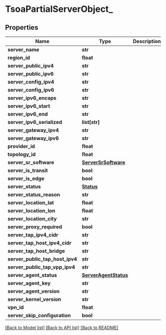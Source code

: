 # TsoaPartialServerObject_

## Properties
Name | Type | Description | Notes
------------ | ------------- | ------------- | -------------
**server_name** | **str** |  | [optional] 
**region_id** | **float** |  | [optional] 
**server_public_ipv4** | **str** |  | [optional] 
**server_public_ipv6** | **str** |  | [optional] 
**server_config_ipv4** | **str** |  | [optional] 
**server_config_ipv6** | **str** |  | [optional] 
**server_ipv6_encaps** | **str** |  | [optional] 
**server_ipv6_start** | **str** |  | [optional] 
**server_ipv6_end** | **str** |  | [optional] 
**server_ipv6_serialized** | **list[str]** |  | [optional] 
**server_gateway_ipv4** | **str** |  | [optional] 
**server_gateway_ipv6** | **str** |  | [optional] 
**provider_id** | **float** |  | [optional] 
**topology_id** | **float** |  | [optional] 
**server_sr_software** | [**ServerSrSoftware**](ServerSrSoftware.md) |  | [optional] 
**server_is_transit** | **bool** |  | [optional] 
**server_is_edge** | **bool** |  | [optional] 
**server_status** | [**Status**](Status.md) |  | [optional] 
**server_status_reason** | **str** |  | [optional] 
**server_location_lat** | **float** |  | [optional] 
**server_location_lon** | **float** |  | [optional] 
**server_location_city** | **str** |  | [optional] 
**server_proxy_required** | **bool** |  | [optional] 
**server_tap_ipv4_cidr** | **str** |  | [optional] 
**server_tap_host_ipv4_cidr** | **str** |  | [optional] 
**server_tap_host_bridge** | **str** |  | [optional] 
**server_public_tap_host_ipv4** | **str** |  | [optional] 
**server_public_tap_vpp_ipv4** | **str** |  | [optional] 
**server_agent_status** | [**ServerAgentStatus**](ServerAgentStatus.md) |  | [optional] 
**server_agent_key** | **str** |  | [optional] 
**server_agent_version** | **str** |  | [optional] 
**server_kernel_version** | **str** |  | [optional] 
**vpn_id** | **float** |  | [optional] 
**server_skip_configuration** | **bool** |  | [optional] 

[[Back to Model list]](../README.md#documentation-for-models) [[Back to API list]](../README.md#documentation-for-api-endpoints) [[Back to README]](../README.md)

